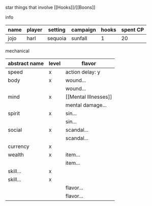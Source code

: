 star things that involve [[Hooks]]/[[Boons]]

info

|name|player|setting|campaign|hooks|spent CP|
|---|---|---|---|---|---|
|jojo|harl|sequoia|sunfall|1|20|

mechanical

|abstract name|level|flavor|
|---|---|---|
|speed|x|action delay: y|
|body |x|wound... |
|||wound...|
|mind|x|[[Mental Illnesses]]|
|||mental damage...|
|spirit|x|sin...|
|||sin...|
|social|x|scandal...|
|||scandal...|
|currency|x|
|wealth|x|item...|
|||item...|
|skill...|x||
|skill...|x||
|||flavor...|
|||flavor...|

